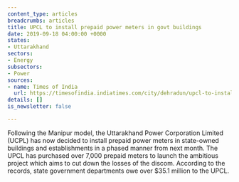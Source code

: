 ```yaml
---
content_type: articles
breadcrumbs: articles
title: UPCL to install prepaid power meters in govt buildings
date: 2019-09-18 04:00:00 +0000
states:
- Uttarakhand
sectors:
- Energy
subsectors:
- Power
sources:
- name: Times of India
  url: https://timesofindia.indiatimes.com/city/dehradun/upcl-to-install-prepaid-power-meters-in-govt-buildings/articleshowprint/71102626.cms
details: []
is_newsletter: false

---
```

Following the Manipur model, the Uttarakhand Power Corporation Limited (UCPL) has now decided to install prepaid power meters in state-owned buildings and establishments in a phased manner from next month. The UPCL has purchased over 7,000 prepaid meters to launch the ambitious project which aims to cut down the losses of the discom. According to the records, state government departments owe over $35.1 million to the UPCL.
